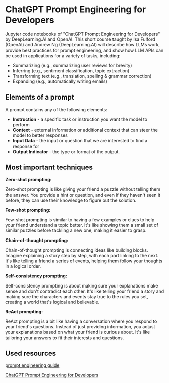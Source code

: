 # ChatGPT Prompt Engineering for Developers
Jupyter code notebooks of "ChatGPT Prompt Engineering for Developers" by DeepLearning.AI and OpenAI.
This short course taught by Isa Fulford (OpenAI) and Andrew Ng (DeepLearning.AI) will describe how LLMs work, provide best practices for prompt engineering, and show how LLM APIs can be used in applications for a variety of tasks, including:

- Summarizing (e.g., summarizing user reviews for brevity)
- Inferring (e.g., sentiment classification, topic extraction)
- Transforming text (e.g., translation, spelling & grammar correction)
- Expanding (e.g., automatically writing emails)

  
## Elements of a prompt
A prompt contains any of the following elements:
- **Instruction** - a specific task or instruction you want the model to perform
- **Context** - external information or additional context that can steer the model to better responses
- **Input Data** - the input or question that we are interested to find a response for
- **Output Indicator** - the type or format of the output.

## Most important techniques
**Zero-shot prompting:**

Zero-shot prompting is like giving your friend a puzzle without telling them the answer. You provide a hint or question, and even if they haven't seen it before, they can use their knowledge to figure out the solution.

**Few-shot prompting:**

Few-shot prompting is similar to having a few examples or clues to help your friend understand a topic better. It's like showing them a small set of similar puzzles before tackling a new one, making it easier to grasp.

**Chain-of-thought prompting:**

Chain-of-thought prompting is connecting ideas like building blocks. Imagine explaining a story step by step, with each part linking to the next. It's like telling a friend a series of events, helping them follow your thoughts in a logical order.

**Self-consistency prompting:**

Self-consistency prompting is about making sure your explanations make sense and don't contradict each other. It's like telling your friend a story and making sure the characters and events stay true to the rules you set, creating a world that's logical and believable.

**ReAct prompting:**

ReAct prompting is a bit like having a conversation where you respond to your friend's questions. Instead of just providing information, you adjust your explanations based on what your friend is curious about. It's like tailoring your answers to fit their interests and questions.


  
## Used resources
[prompt engineering guide](https://www.promptingguide.ai/)

[ChatGPT Prompt Engineering for Developers](https://www.deeplearning.ai/short-courses/chatgpt-prompt-engineering-for-developers/)
